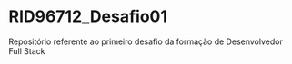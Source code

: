 # RID96712_Desafio01
Repositório referente ao primeiro desafio da formação de Desenvolvedor Full Stack
